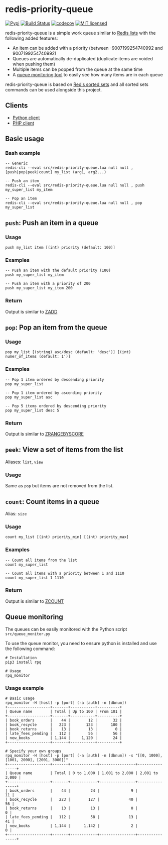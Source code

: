 # redis-priority-queue

[![Pypi](https://img.shields.io/pypi/v/rpq.svg)](https://pypi.org/project/rpq)
[![Build Status](https://travis-ci.org/gabfl/redis-priority-queue.svg?branch=master)](https://travis-ci.org/gabfl/redis-priority-queue)
[![codecov](https://codecov.io/gh/gabfl/redis-priority-queue/branch/master/graph/badge.svg)](https://codecov.io/gh/gabfl/redis-priority-queue)
[![MIT licensed](https://img.shields.io/badge/license-MIT-green.svg)](https://raw.githubusercontent.com/gabfl/redis-priority-queue/master/LICENSE)

redis-priority-queue is a simple work queue similar to [Redis lists](https://redis.io/commands#list) with the following added features:

 - An item can be added with a priority (between -9007199254740992 and 9007199254740992)
 - Queues are automatically de-duplicated (duplicate items are voided when pushing them)
 - Multiple items can be popped from the queue at the same time
 - A [queue monitoring tool](#queue-monitoring) to easily see how many items are in each queue

redis-priority-queue is based on [Redis sorted sets](https://redis.io/commands#sorted_set) and all sorted sets commands can be used alongside this project.

## Clients

 - [Python client](clients/python/)
 - [PHP client](clients/php/)

## Basic usage

### Bash example

```
-- Generic
redis-cli --eval src/redis-priority-queue.lua null null , [push|pop|peek|count] my_list (arg1, arg2...)

-- Push an item
redis-cli --eval src/redis-priority-queue.lua null null , push my_super_list my_item

-- Pop an item
redis-cli --eval src/redis-priority-queue.lua null null , pop my_super_list
```

## `push`: Push an item in a queue

### Usage
`push my_list item [(int) priority (default: 100)]`

### Examples

```
-- Push an item with the default priority (100)
push my_super_list my_item

-- Push an item with a priority of 200
push my_super_list my_item 200
```

### Return

Output is similar to [ZADD](https://redis.io/commands/zadd)

## `pop`: Pop an item from the queue

### Usage
`pop my_list [(string) asc/desc (default: 'desc')] [(int) numer_of_items (default: 1')]`

### Examples

```
-- Pop 1 item ordered by descending priority
pop my_super_list

-- Pop 1 item ordered by ascending priority
pop my_super_list asc

-- Pop 5 items ordered by descending priority
pop my_super_list desc 5
```

### Return

Output is similar to [ZRANGEBYSCORE](https://redis.io/commands/zrangebyscore)

## `peek`: View a set of items from the list
Aliases: `list`, `view`

### Usage

Same as `pop` but items are not removed from the list.

## `count`: Count items in a queue

Alias: `size`

### Usage

`count my_list [(int) priority_min] [(int) priority_max]`

### Examples

```
-- Count all items from the list
count my_super_list

-- Count all items with a priority between 1 and 1110
count my_super_list 1 1110
```

### Return

Output is similar to [ZCOUNT](https://redis.io/commands/zcount)

## Queue monitoring

The queues can be easily monitored with the Python script `src/queue_monitor.py`

To use the queue monitor, you need to ensure python is installed and use the following command:
```
# Installation
pip3 install rpq

# Usage
rpq_monitor
```

### Usage example

```
# Basic usage
rpq_monitor -H [host] -p [port] (-a [auth] -n [dbnum])
+-------------------+-------+-----------+----------+
| Queue name        | Total | Up to 100 | From 101 |
+-------------------+-------+-----------+----------+
| book_orders       |    44 |        12 |       32 |
| book_recycle      |   223 |       123 |      100 |
| book_returns      |    13 |        13 |        0 |
| late_fees_pending |   112 |        56 |       56 |
| new_books         | 1,144 |     1,120 |       24 |
+-------------------+-------+-----------+----------+

# Specify your own groups
rpq_monitor -H [host] -p [port] (-a [auth] -n [dbnum]) -s "[[0, 1000], [1001, 2000], [2001, 3000]]"
+-------------------+-------+------------+----------------+----------------+
| Queue name        | Total | 0 to 1,000 | 1,001 to 2,000 | 2,001 to 3,000 |
+-------------------+-------+------------+----------------+----------------+
| book_orders       |    44 |         24 |              9 |             11 |
| book_recycle      |   223 |        127 |             40 |             56 |
| book_returns      |    13 |         13 |              0 |              0 |
| late_fees_pending |   112 |         58 |             13 |             41 |
| new_books         | 1,144 |      1,142 |              2 |              0 |
+-------------------+-------+------------+----------------+----------------+
```
